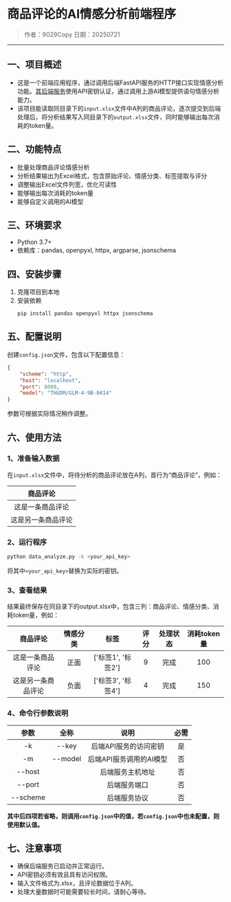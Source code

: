 # 商品评论的AI情感分析前端程序

> 作者：9029Copy
> 日期：20250721

---

## 一、项目概述
- 这是一个前端应用程序，通过调用后端FastAPI服务的HTTP接口实现情感分析功能。[其后端服务](https://github.com/9029Copy/ai-chat-backend)使用API密钥认证，通过调用上游AI模型提供语句情感分析能力。
- 该项目能读取同目录下的`input.xlsx`文件中A列的商品评论，逐次提交到后端处理后，将分析结果写入同目录下的`output.xlsx`文件，同时能够输出每次消耗的token量。

## 二、功能特点
- 批量处理商品评论情感分析
- 分析结果输出为Excel格式，包含原始评论、情感分类、标签提取与评分
- 调整输出Excel文件列宽，优化可读性
- 能够输出每次消耗的token量
- 能够自定义调用的AI模型

## 三、环境要求
- Python 3.7+
- 依赖库：pandas, openpyxl, httpx, argparse, jsonschema

## 四、安装步骤
1. 克隆项目到本地
2. 安装依赖
    ```bash
    pip install pandas openpyxl httpx jsonschema
    ```

## 五、配置说明
创建`config.json`文件，包含以下配置信息：
```json
{
    "scheme": "http",
    "host": "localhost",
    "port": 8000,
    "model": "THUDM/GLM-4-9B-0414"
}
```
参数可根据实际情况稍作调整。

## 六、使用方法
### 1、准备输入数据
在`input.xlsx`文件中，将待分析的商品评论放在A列，首行为“商品评论”，例如：

| 商品评论 |
| :---: |
| 这是一条商品评论 |
| 这是另一条商品评论 |

### 2、运行程序
```bash
python data_analyze.py -k <your_api_key>
```
将其中`<your_api_key>`替换为实际的密钥。

### 3、查看结果
结果最终保存在同目录下的output.xlsx中，包含三列：商品评论、情感分类、消耗token量，例如：

| 商品评论 | 情感分类 | 标签 | 评分 | 处理状态 | 消耗token量 |
| :---: | :---: | :---: | :---: | :---: | :---: |
| 这是一条商品评论 | 正面 | ['标签1', '标签2'] | 9 | 完成 | 100 |
| 这是另一条商品评论 | 负面 | ['标签3', '标签4'] | 4 | 完成 | 150 |

### 4、命令行参数说明
| 参数 | 全称 | 说明 | 必需 |
| :---: | :---: | :---: | :---: |
| -k | --key | 后端API服务的访问密钥 | 是 |
| -m | --model | 后端API服务调用的AI模型 | 否 |
| --host |  | 后端服务主机地址 | 否 |
| --port |  | 后端服务端口 | 否 |
| --scheme |  | 后端服务协议 | 否 |

**其中后四项若省略，则调用`config.json`中的值，若`config.json`中也未配置，则使用默认值。**

## 七、注意事项
- 确保后端服务已启动并正常运行。
- API密钥必须有效且具有访问权限。
- 输入文件格式为.xlsx，且评论数据位于A列。
- 处理大量数据时可能需要较长时间，请耐心等待。